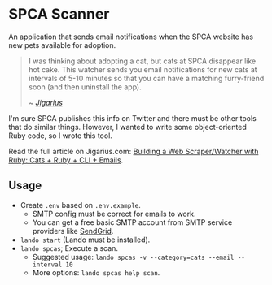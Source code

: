 # SPCA Scanner

An application that sends email notifications when the SPCA website
has new pets available for adoption.

> I was thinking about adopting a cat, but cats at SPCA disappear like
> hot cake. This watcher sends you email notifications for new cats at
> intervals of 5-10 minutes so that you can have a matching furry-friend
> soon (and then uninstall the app).
>
> ~ _[Jigarius](https://jigarius.com/)_

I'm sure SPCA publishes this info on Twitter and there must be other tools
that do similar things. However, I wanted to write some object-oriented
Ruby code, so I wrote this tool.

Read the full article on Jigarius.com: [Building a Web Scraper/Watcher with Ruby: Cats + Ruby + CLI + Emails](https://jigarius.com/blog/spca-scanner).

## Usage

  * Create `.env` based on `.env.example`.
    * SMTP config must be correct for emails to work.
    * You can get a free basic SMTP account from SMTP service providers like
      [SendGrid](https://sendgrid.com/).
  * `lando start` (Lando must be installed).
  * `lando spcas`; Execute a scan.
    * Suggested usage: `lando spcas -v --category=cats --email --interval 10`
    * More options: `lando spcas help scan`.

